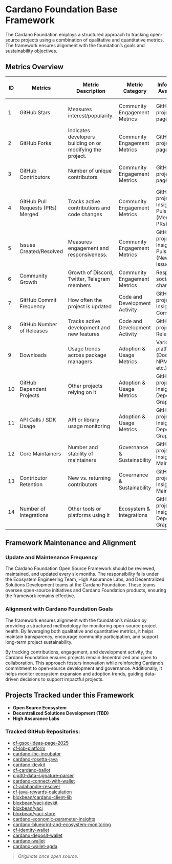 # Cardano Foundation Base Framework

The Cardano Foundation employs a structured approach to tracking open-source projects using a combination of qualitative and quantitative metrics. The framework ensures alignment with the foundation’s goals and sustainability objectives.


## Metrics Overview

| ID  | Metrics                               | Metric Description                                    | Metric Category                  | Information Availability                          | Collection Method               | Frequency of Data Collection | Location                          | Channels Published?              |
|----|--------------------------------|------------------------------------------------|--------------------------------|------------------------------------------------|--------------------------------|----------------------------|--------------------------------|--------------------------------|
| 1  | GitHub Stars                     | Measures interest/popularity.                   | Community Engagement Metrics  | GitHub project main page                        | Manually / GitHub API         | Monthly                     | Confluence page / GitHub repository | Yes                            |
| 2  | GitHub Forks                     | Indicates developers building on or modifying the project. | Community Engagement Metrics  | GitHub project main page                        | Manually / GitHub API         | Monthly                     | Confluence page / GitHub repository | Yes                            |
| 3  | GitHub Contributors              | Number of unique contributors                   | Community Engagement Metrics  | GitHub project main page                        | Manually / GitHub API         | Monthly                     | Confluence page / GitHub repository | Yes                            |
| 4  | GitHub Pull Requests (PRs) Merged | Tracks active contributions and code changes    | Community Engagement Metrics  | GitHub project > Insights > Pulse (Merged PRs) | Manually / GitHub API?        | Monthly                     | Confluence page / GitHub repository | Yes                            |
| 5  | Issues Created/Resolved          | Measures engagement and responsiveness.         | Community Engagement Metrics  | GitHub project > Insights > Pulse (New/Closed Issues) | Manually / GitHub API?        | Monthly                     | Confluence page                  | Yes                            |
| 6  | Community Growth                 | Growth of Discord, Twitter, Telegram members   | Community Engagement Metrics  | Respective social channels                      | Manually                      | Monthly                     | Confluence page                  | Yes                            |
| 7  | GitHub Commit Frequency          | How often the project is updated               | Code and Development Activity | GitHub project > Insights > Commits            | Manually / GitHub API?        | Monthly                     | Confluence page / GitHub repository | Yes                            |
| 8  | GitHub Number of Releases        | Tracks active development and new features     | Code and Development Activity | GitHub project > Releases                      | Manually / GitHub API?        | Monthly                     | Confluence page                  | Yes                            |
| 9  | Downloads                        | Usage trends across package managers           | Adoption & Usage Metrics      | Various platforms (DockerHub, NPM, Cargo, etc.)| Manually                      | Monthly                     | Confluence page / GitHub repository | Yes                            |
| 10 | GitHub Dependent Projects        | Other projects relying on it                   | Adoption & Usage Metrics      | GitHub project > Insights > Dependency Graph   | Manually / GitHub API?        | Monthly                     | Confluence page / GitHub repository | Yes                            |
| 11 | API Calls / SDK Usage            | API or library usage monitoring                | Adoption & Usage Metrics      | GitHub project > Insights > Dependency Graph?  | Manually / GitHub API?        | Monthly                     | Confluence page                  | Yes                            |
| 12 | Core Maintainers                 | Number and stability of maintainers            | Governance & Sustainability   | GitHub project > Insights > Maintainers        | Manually / GitHub API?        | Monthly                     | Confluence page                  | Yes                            |
| 13 | Contributor Retention            | New vs. returning contributors                 | Governance & Sustainability   | GitHub project > Insights > Maintainers        | Manually / GitHub API?        | Monthly                     | Confluence page                  | Yes                            |
| 14 | Number of Integrations           | Other tools or platforms using it              | Ecosystem & Integrations      | GitHub project > Insights > Dependency Graph?  | Manually / GitHub API?        | Monthly                     | Confluence page                  | Yes                            |

## Framework Maintenance and Alignment

### Update and Maintenance Frequency
The Cardano Foundation Open Source Framework should be reviewed, maintained, and updated every six months. The responsibility falls under the Ecosystem Engineering Team, High Assurance Labs, and Decentralized Solutions Development teams at the Cardano Foundation. These teams oversee open-source initiatives and Cardano Foundation products, ensuring the framework remains effective.

### Alignment with Cardano Foundation Goals
The framework ensures alignment with the foundation’s mission by providing a structured methodology for monitoring open-source project health. By leveraging both qualitative and quantitative metrics, it helps maintain transparency, encourage community participation, and support long-term project sustainability. 

By tracking contributions, engagement, and development activity, the Cardano Foundation ensures projects remain decentralized and open to collaboration. This approach fosters innovation while reinforcing Cardano’s commitment to open-source development and governance. Additionally, it helps monitor ecosystem expansion and adoption trends, guiding data-driven decisions to support impactful projects.

## Projects Tracked under this Framework

- **Open Source Ecosystem**
- **Decentralized Solutions Development (TBD)**
- **High Assurance Labs**

### Tracked GitHub Repositories:
- [cf-gsoc-ideas-page-2025](https://github.com/cardano-foundation/cf-gsoc-ideas-page-2025)
- [cf-lob-platform](https://github.com/cardano-foundation/cf-lob-platform)
- [cardano-ibc-incubator](https://github.com/cardano-foundation/cardano-ibc-incubator)
- [cardano-rosetta-java](https://github.com/cardano-foundation/cardano-rosetta-java)
- [cardano-devkit](https://github.com/cardano-foundation/cardano-devkit)
- [cf-cardano-ballot](https://github.com/cardano-foundation/cf-cardano-ballot)
- [cip30-data-signature-parser](https://github.com/cardano-foundation/cip30-data-signature-parser)
- [cardano-connect-with-wallet](https://github.com/cardano-foundation/cardano-connect-with-wallet)
- [cf-adahandle-resolver](https://github.com/cardano-foundation/cf-adahandle-resolver)
- [cf-java-rewards-calculation](https://github.com/cardano-foundation/cf-java-rewards-calculation)
- [bloxbean/cardano-client-lib](https://github.com/bloxbean/cardano-client-lib)
- [bloxbean/yaci-devkit](https://github.com/bloxbean/yaci-devkit)
- [bloxbean/yaci](https://github.com/bloxbean/yaci)
- [bloxbean/yaci-store](https://github.com/bloxbean/yaci-store)
- [cardano-economic-parameter-insights](https://github.com/cardano-foundation/cardano-economic-parameter-insights)
- [cardano-blueprint-and-ecosystem-monitoring](https://github.com/cardano-foundation/cardano-blueprint-and-ecosystem-monitoring)
- [cf-identity-wallet](https://github.com/cardano-foundation/cf-identity-wallet)
- [cardano-deposit-wallet](https://github.com/cardano-foundation/cardano-deposit-wallet)
- [cardano-wallet](https://github.com/cardano-foundation/cardano-wallet)
- [cardano-wallet-agda](https://github.com/cardano-foundation/cardano-wallet-agda)

> *Originate once open source.*
